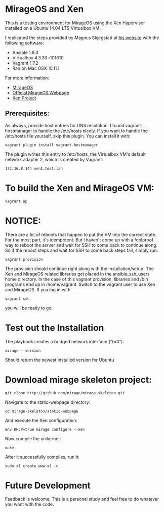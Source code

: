 MirageOS and Xen
================

This is a testing environment for MirageOS using the Xen Hypervisor installed on a Ubuntu 14.04 LTS Virtualbox VM.

I replicated the steps provided by Magnus Skjegstad at [his website](http://www.skjegstad.com/blog/2015/01/19/mirageos-xen-virtualbox/) with the following software:
* Ansible 1.9.3
* Virtualbox 4.3.30 r101610
* Vagrant 1.7.2
* Ran on Mac OSX 10.11.1

For more information:
* [MirageOS](https://mirage.io/wiki/install)
* [Official MirageOS Webpage](http://www.xenproject.org/developers/teams/mirage-os.html)
* [Xen Project](http://www.xenproject.org/)

Prerequisites:
--------------

As always, provide host entries for DNS resolution. I found vagrant-hostmanager to handle the /etc/hosts nicely. If you want to handle the /etc/hosts file yourself, skip this plugin. You can install it with:

```
vagrant plugin install vagrant-hostmanager
```

The plugin writes this entry to /etc/hosts, the Virtualbox VM's default network adapter 2, which is created by Vagrant:

```
172.16.8.144 xen1.test.lan
```

To build the Xen and MirageOS VM:
=================================

```
vagrant up
```

NOTICE:
=======

There are a lot of reboots that happen to put the VM into the correct state. For the most part, it's idempotent. But I haven't come up with a foolproof way to reboot the server and wait for SSH to come back to continue along. So if the reboot steps and wait for SSH to come back steps fail, simply run:

```
vagrant provision
```

The provision should continue right along with the installation/setup. The Xen and MirageOS related libraries get placed in the ansible_ssh_users home directory. In the case of this vagrant provision, libraries and /bin programs end up in /home/vagrant. Switch to the vagrant user to use Xen and MirageOS. If you log in with:

```
vagrant ssh
```

you will be ready to go.


Test out the Installation
=========================

The playbook creates a bridged network interface ("br0").

```
mirage --version
```
Should return the newest installed version for Ubuntu



Download mirage skeleton project:
=================================

```
git clone http://github.com/mirage/mirage-skeleton.git
```

Navigate to the static-webpage directory:

```
cd mirage-skeleton/static-webpage
```

And execute the Xen configuration:

```
env DHCP=true mirage configure --xen
```

Now compile the unikernel:

```
make
```

After it successfully compiles, run it:

```
sudo xl create www.xl -c
```


Future Development
==================

Feedback is welcome. This is a personal study and feel free to do whatever you want with the code.

